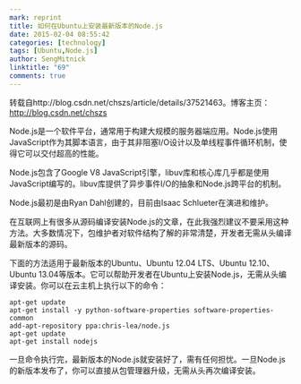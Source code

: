 ```yaml
---
mark: reprint
title: 如何在Ubuntu上安装最新版本的Node.js
date: 2015-02-04 08:55:42
categories: [technology]
tags: [Ubuntu,Node.js]
author: SengMitnick
linktitle: "69"
comments: true
---
```


转载自http://blog.csdn.net/chszs/article/details/37521463。博客主页：http://blog.csdn.net/chszs

Node.js是一个软件平台，通常用于构建大规模的服务器端应用。Node.js使用JavaScript作为其脚本语言，由于其非阻塞I/O设计以及单线程事件循环机制，使得它可以交付超高的性能。
<!--more-->
Node.js包含了Google V8 JavaScript引擎，libuv库和核心库几乎都是使用JavaScript编写的。libuv库提供了异步事件I/O的抽象和Node.js跨平台的机制。

Node.js最初是由Ryan Dahl创建的，目前由Isaac Schlueter在演进和维护。

在互联网上有很多从源码编译安装Node.js的文章，在此我强烈建议不要采用这种方法。大多数情况下，包维护者对软件结构了解的非常清楚，开发者无需从头编译最新版本的源码。

下面的方法适用于最新版本的Ubuntu、Ubuntu 12.04 LTS、Ubuntu 12.10、Ubuntu 13.04等版本。它可以帮助开发者在Ubuntu上安装Node.js，无需从头编译安装。你可以在云主机上执行以下的命令：
~~~ shell
apt-get update  
apt-get install -y python-software-properties software-properties-common  
add-apt-repository ppa:chris-lea/node.js  
apt-get update  
apt-get install nodejs
~~~

一旦命令执行完，最新版本的Node.js就安装好了，需有任何担忧。一旦Node.js的新版本发布了，你可以直接从包管理器升级，无需从头再次编译安装。
